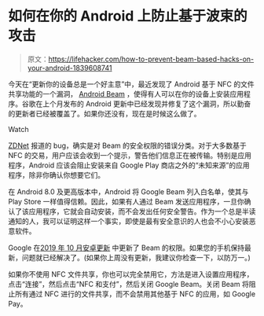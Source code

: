 # 如何在你的 Android 上防止基于波束的攻击

> 原文：<https://lifehacker.com/how-to-prevent-beam-based-hacks-on-your-android-1839608741>

今天在“更新你的设备总是一个好主意”中，最近发现了 Android 基于 NFC 的文件共享功能的一个漏洞， [Android Beam](https://developer.android.com/training/beam-files) ，使得有人可以在你的设备上安装应用程序。谷歌在上个月发布的 Android 更新中已经发现并修复了这个漏洞，所以勤奋的更新者已经被覆盖了。如果你还没有，现在是时候这么做了。

Watch

[ZDNet](https://www.zdnet.com/article/android-bug-lets-hackers-plant-malware-via-nfc-beaming/) 报道的 bug，确实是对 Beam 的安全权限的错误分类。对于大多数基于 NFC 的交易，用户应该会收到一个提示，警告他们信息正在被传输。特别是应用程序，Android 应该会阻止安装来自 Google Play 商店之外的“未知来源”的应用程序，除非你确认你想要它们。

在 Android 8.0 及更高版本中，Android 将 Google Beam 列入白名单，使其与 Play Store 一样值得信赖。因此，如果有人通过 Beam 发送应用程序，一旦你确认了该应用程序，它就会自动安装，而不会发出任何安全警告。作为一个总是半读通知的人，我可以证明这样一个事实，即使是最有安全意识的人也会不小心安装恶意软件。

Google 在[2019 年 10 月安卓更新](https://source.android.com/security/bulletin/2019-10-01#2019-10-01-details) 中更新了 Beam 的权限。如果您的手机保持最新，问题就已经解决了。(如果你上周没有更新，我建议你检查一下，以防万一。)

如果你不使用 NFC 文件共享，你也可以完全禁用它，方法是进入设置应用程序，点击“连接”，然后点击“NFC 和支付”，然后关闭 Google Beam。关闭 Beam 将阻止所有通过 NFC 进行的文件共享，而不会禁用其他基于 NFC 的应用，如 Google Pay。
